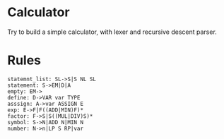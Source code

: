 # Calculator
Try to build a simple calculator, with lexer and recursive descent parser.


# Rules
```
statemnt_list: SL->S|S NL SL
statement: S->EM|D|A
empty: EM->
define: D->VAR var TYPE
asssign: A->var ASSIGN E
exp: E->F|F((ADD|MIN)F)*
factor: F->S|S((MUL|DIV)S)*
symbol: S->N|ADD N|MIN N
number: N->n|LP S RP|var
```
